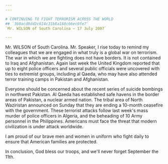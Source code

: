 ```yaml
---
---

# CONTINUING TO FIGHT TERRORISM ACROSS THE WORLD
## `360acd8dd2c614c31b8a188c66ec0fe7`
`Mr. WILSON of South Carolina — 17 July 2007`

---
```



Mr. WILSON of South Carolina. Mr. Speaker, I rise today to remind my 
colleagues that we are engaged in what truly is a global war on 
terrorism. The war in which we are fighting does not have borders. It 
is not contained to Iraq and Afghanistan. Again last week the United 
Kingdom reported that up to eight police officers and several public 
officials were uncovered with ties to extremist groups, including al 
Qaeda, who may have also attended terror training camps in Pakistan and 
Afghanistan.

Everyone should be concerned about the recent series of suicide 
bombings in northwest Pakistan. Al Qaeda has established safe havens in 
the border areas of Pakistan, a nuclear armed nation. The tribal area 
of North Waziristan announced on Sunday that they are ending a 10-month 
ceasefire with the government. These terrorist attacks follow last 
week's mass murder of police officers in Algeria, and the beheading of 
10 Army personnel in the Philippines. Americans must face the threat 
that modern civilization is under attack worldwide.

I am proud of our brave men and women in uniform who fight daily to 
ensure that American families are protected.

In conclusion, God bless our troops, and we'll never forget September 
the 11th.
